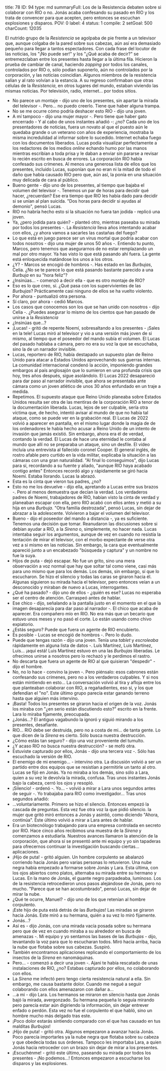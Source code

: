 title:          78
ID:             94
type:           md
summaryFull:    Los de la Resistencia debaten sobre si colaborar con RIO o no. Jonás acaba confesando su pasado en RIO y los trata de convencer para que acepten, pero entonces se escuchan explosiones y disparos.
POV:            0
label:          4
status:         1
compile:        2
setGoal:        500
charCount:      12035


El nutrido grupo de la *Resistencia* se agolpaba de pie frente a un televisor que, aunque colgaba de la pared sobre sus cabezas, aún así era demasiado pequeño para llegar a tantos espectadores.
Con cada frase del locutor de las noticias, los "¡No puede ser!" y los "¿Qué acaba de decir?" se entremezclaban entre los presentes hasta llegar a la última fila.
Hicieron la prueba de cambiar de canal, haciendo *zapping* por todos los canales, controlados por RIO o, sólo podían suponerlo, aún no controlados por la corporación, y las noticias coincidían.
Algunos miembros de la resistencia salían y al rato volvían a la estancia. A su regreso confirmaban que otras células de la *Resistencia*, en otros lugares del mundo, estaban viviendo las mismas noticias. Por televisión, radio, internet... por todos sitios.
- No parece un montaje - dijo uno de los presentes, sin apartar la mirada del televisor -. Pero... no puedo creerlo. Tiene que haber alguna trampa.
- No se me ocurre cómo podría deshacer esto RIO - dijo una joven.
- A mí tampoco - dijo una mujer mayor -. Pero tiene que haber gato encerrado - Y al cabo de unos instantes añadió -: ¿no?
Cada uno de los presentadores de noticias, fuera un novato al que el puesto aún le quedaba grande o un veterano con años de experiencia, mostraba la misma incredulidad al informar sobre lo sucedido.
Internet echaba fuego con los documentos liberados. Lucas podía visualizar perfectamente a los redactores de los medios *online* echando humo por las manos mientras escribían a toda prisa y le daban a enviar sin pararse a revisar lo recién escrito en busca de errores.
La corporación RIO había confesado sus crímenes.
Al menos una generosa lista de ellos que los presentes, incluido Lucas, suponían que no eran ni la mitad de todo el daño que había causado RIO pero que, aún así, la ponía en una situación muy delicada de cara al público.
- Bueno gente - dijo uno de los presentes, al tiempo que bajaba el volumen del televisor -. Tenemos un par de horas para decidir qué hacer, ¿recuerdan?
Ese era tiempo que RIO les había dado para decidir si se unían al plan suicida.
"Dos horas para decidir si ayudas al demonio", pensó Lucas.
- RIO no habría hecho esto si la situación no fuera tan jodida - replicó una joven.
- Ya, ¿pero jodida para quién? - planteó otro, mientras paseaba su mirada por todos los presentes -. La *Resistencia* lleva años intentando acabar con ellos, ¿y ahora vamos a sacarles las castañas del fuego?
- Lo que está en juego parece ser un virus mortal que podría acabar con todos nosotros - dijo una mujer de unos 50 años -. Entiendo tu punto, Marcos, pero tenemos que asegurarnos de no estar remplazando un mal por otro mayor. Ya has visto lo que está pasando ahí fuera. La gente está enloquecida matándose los unos a los otros.
-  ¿Y? - Marcos se encogió de hombros -. Has estado en las *Burbujas*, Celia. ¿No se te parece lo que está pasando bastante parecido a una *Burbuja* en su "hora feliz"?
- ¿Insinúas... - comenzó a decir ella - que es otro montaje de RIO?
- Eso es lo que creo, sí. ¿Qué pasa con los supervivientes de las *Burbujas*? Prácticamente casi ninguno de ellos se ha vuelto violento.
- Por ahora - puntualizó otra persona.
- Sí claro, por ahora - cedió Marcos.
- Los casos que conocemos son los que se han unido con nosotros - dijo Celia -. ¿Puedes asegurar lo mismo de los cientos que han pasado de unirse a la *Resistencia*
- ¿Insinúas que...?
- ¡Lucas! - gritó de repente Noemí, sobresaltando a los presentes - ¡Sales en la tele!
Lucas miró al televisor y vio a una versión más joven de si mismo, al tiempo que el poseedor del mando subía el volumen.
El Lucas del pasado hablaba a cámara, pero no era su voz la que se escuchaba, sino la de un narrador invisible.
- Lucas, reportero de RIO, había destapado un supuesto plan de Reino Unido para atacar a Estados Unidos aprovechando sus guerras internas. La comunidad internacional condenó la acción, imponiendo grandes embargos al país anglosajón que lo sumieron en una profunda crisis que hoy, tres años después, sigue asolándolo.
El Lucas 2022 desapareció para dar paso al narrador invisible, que ahora se presentaba ante cámara como un joven atlético de unos 30 años enfundado en un traje a medida.
- Repetimos. El supuesto ataque que Reino Unido planeaba sobre Estados Unidos resulta ser otra de las mentiras de la corporación RIO a tenor de la documentación liberada. Lucas, lejos de ser culpable, sería otra víctima que, de hecho, intentó avisar al mundo de que no había tal ataque, como se puede ver en la grabación real.
El Lucas de 2022 volvió a aparecer en pantalla, en el mismo lugar donde la magia de de los ordenadores le había hecho acusar a Reino Unido de un intento de invasión que jamás existió. Sin embargo, ahora era él de verdad, contando la verdad. El Lucas de hace una eternidad le contaba al mundo que allí no se preparaba un ataque, sino un desfile.
El vídeo incluía una entrevista al fallecido coronel Cooper. El general inglés, de rostro afable pero curtido en la vida militar, explicaba la situación a las cámaras con una gran naturalidad.
"Al final lo conseguimos", dijo Lucas para sí, recordando a su fuente y aliado, "aunque RIO haya acabado contigo antes"
Entonces recordó algo y rápidamente se giró hacia Noemí. Estaba llorando.
Lucas la abrazó.
- Esta es la cinta que vieron tus padres, ¿no?
- Esto no me los devuelve - dijo ella, apretando a Lucas entre sus brazos -. Pero al menos demuestra que decían la verdad.
Los verdaderos padres de Noemí, trabajadores de RIO, habían visto la cinta de verdad y planeaban escapar con ella, pero RIO acabó con ellos antes y metió a su hija en una *Burbuja*.
"Otra familia destrozada", pensó Lucas, sin dejar de abrazar a la adolescente.
Volvieron a bajar el volumen del televisor.
- Bueno - dijo el poseedor del mando a distancia -, ya es suficiente. Tenemos una decisión que tomar.
Reanudaron las discusiones sobre si debían ayudar a RIO, a la *Sirena* o, simplemente, no hacer nada. Lucas intentaba seguir los argumentos, aunque de vez en cuando no resistía la tentación de mirar el televisor, con el morbo expectante de verse otra vez a si mismo en las noticias. Sin embargo, la cara que eventualmente apareció junto a un encabezado "búsqueda y captura" y un nombre no fue la suya.
- Hijos de puta - dejó escapar. No fue un grito, sino una mera observación a voz normal que hay que soltar tal como viene, casi más para uno mismo que para los demás.
Los demás, sin embargo, sí que lo escucharon. Se hizo el silencio y todas las caras se giraron hacia él. Algunas siguieron su mirada hacia el televisor, pero entonces veían a un desconocido y miraban de nuevo a Lucas, interrogantes.
- ¿Qué ha pasado? - dijo uno de ellos - ¿quién es ese?
Lucas no esperaba ser el centro de atención. Carraspeó antes de hablar.
- Ese chico - dijo, señalando a la pantalla justo en el momento en el que la imagen desaparecía para dar paso al narrador -. El chico que acaba de aparecer. Era compañero mío en RIO. No era más que un becario que estuvo unos meses y no pasó el corte. Lo están usando como chivo expiatorio.
- ¿Estás seguro? Puede que fuera un agente de RIO encubierto.
- Es posible - Lucas se encogió de hombros -. Pero lo dudo.
- Puede que tengas razón - dijo una joven. Tenía una *tablet* y *escroleaba* rápidamente en alguna lista de datos -. Luís Martínez, Luis Martínez, Luis... ¡aquí está! Luis Martínez estuvo en una las *Burbujas* liberadas. Le ofrecimos unirse a nosotros pero lo rechazó y le perdimos el rastro.
- No descarta que fuera un agente de RIO al que quisieran "despedir" - dijo el hombre.
- No, no lo hace - convino la joven -. Pero piénsalo: esos cabrones están confesando sus crímenes, pero no a los verdaderos culpables. Y si nos están mintiendo en esto...
La conversación volvió al tira y afloja entre los que planteaban colaborar con RIO, a regañadientes, eso sí, y los que defendían el "no". Este último grupo parecía estar ganando terreno hasta que alguien más intervino.
- ¡Basta!
Todos los presentes se giraron hacia el origen de la voz. Jonás los miraba con "¿en serio están discutiendo esto?" escrito en la frente.
Lara lo miraba fijamente, preocupada.
- ¿Jonás...?
El antiguo vagabundo la ignoró y siguió mirando a los presentes, desafiante.
- RIO... RIO debe ser destruida, pero no a costa de mi... de tanta gente. Lo que dicen de la *Sirena* es cierto. Sólo busca nuestra destrucción.
- ¿Cómo estás tan seguro? - dijo una voz proveniente del tumulto.
- ¿Y acaso RIO no busca nuestra destrucción? - se mofó otra.
- Estuviste capturado por ellos, Jonás - dijo una tercera voz -. Sólo has escuchado la versión de RIO.
- El enemigo de mi enemigo... - intervino otra.
La discusión volvió a ser un partido entre dos equipos que se resistían a permitirle un tanto al otro.
Lucas se fijó en Jonás. Ya no miraba a los demás, sino sólo a Lara, quien a su vez le devolvía la mirada, confusa.
Tras unos instantes Jonás bajo la cabeza, cerró los ojos y resopló.
- ¡Silencio! - ordenó -. Yo... - volvió a mirar a Lara unos segundos antes de seguir -. Yo trabajaba para RIO como investigador...
Tras unos segundos añadió:
- ...voluntariamente.
Primero se hizo el silencio. Entonces empezó la cascada de preguntas.
Esta vez fue otra voz la que pidió silencio. la mujer que gritó miró entonces a Jonás y asintió, como diciendo "Ahora, continúa".
Este último volvió a mirar a Lara antes de hablar.
- Era un biotecnólogo trabajando para una empresa controlada en secreto por RIO. Hace cinco años recibimos una muestra de la *Sirena* y comenzamos a estudiarla. Nuestros avances llamaron la atención de la corporación, que ahora sí se presentó ante mi equipo y yo sin tapaderas para ofrecernos continuar la investigación buscando ciertas... aplicaciones.
- ¡Hijo de puta! - gritó alguien. Un hombre corpulento se abalanzó corriendo hacia Jonás pero varias personas lo retuvieron.
Una nube negra había empezado a formarse sobre Jonás y Lara. Esta última, con los ojos abiertos como platos, alternaba su mirada entre su hermano y Lucas. En la mano de Jonás, el guante negro parpadeaba, luminoso.
Los de la resistencia retrocedieron unos pasos alejándose de Jonás, pero no mucho.
"Parece que se han acostumbrado", pensó Lucas, sin dejar de mirar la nube.
- ¿Qué te ocurre, Manuel? - dijo uno de los que retenían al hombre corpulento.
- ¡Este hijo de puta está detrás de las *Burbujas*!
Las miradas se giraron hacia Jonás. Este miró a su hermana, quién a su vez lo miró fijamente.
- Jonás...?
- Así es - dijo Jonás, con una mirada vacía posada sobre su hermana pero que de vez en cuando miraba a su alrededor en busca de amenazas -. Mi equipo y yo sentamos las bases de las *Burbujas* - dijo, levantando la voz para que lo escucharan todos.
Miró hacia arriba, hacia la nube que flotaba sobre sus cabezas. Suspiró.
- También encontramos aplicaciones replicando el comportamiento de los insectos de la *Sirena* en nanomáquinas.
- Pero... - comenzó a decir una joven -. Ajani te había rescatado de unas instalaciones de RIO, ¿no? Estabas capturado por ellos, no colaborando con ellos.
- La *Sirena* me infectó pero tengo cierta resistencia natural a ella. Sin embargo, me causa bastante dolor. Cuando me negué a seguir colaborando con ellos amenazaron con dañar a...
- ...a mi - dijo Lara.
Los hermanos se miraron en silencio hasta que Jonás bajó la mirada, avergonzado. Su hermana pequeña lo seguía mirando pero parecía estar aún digiriendo la información, sin dejar entrever enfado o perdón.
Esta vez no fue el corpulento el que habló, sino un hombre mucho más delgado tras este.
- ¡Poco dolor estarás sintiendo comparado con el que has causado en tus malditas *Burbujas*!
- ¡Hijo de puta! - gritó otra.
Algunos empezaron a avanzar hacia Jonás. Poco parecía importarles ya la nube negra que flotaba sobre su cabeza y que obedecía todas sus órdenes. Tampoco les importaba Lara, a quien Jonás hacia retroceder con un brazo sin dejar de mirar a los presentes.
- ¡Escuchénme! - gritó este último, paseando su mirada por todos los presentes - ¡No podemos...!
Entonces empezaron a escucharse los disparos y las explosiones.